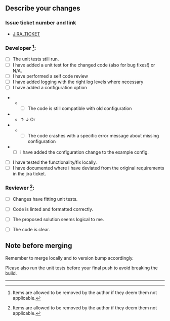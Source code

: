 ## Describe your changes


###  Issue ticket number and link
- [JIRA_TICKET](https://jira.pti.nl/browse/JIRA_TICKET)

### Developer [^1]: 

* [ ] The unit tests still run.
* [ ] I have added a unit test for the changed code (also for bug fixes!) or N/A.
* [ ] I have performed a self code review
* [ ] I have added logging with the right log levels where necessary
* [ ] I have added a configuration option
* * * [ ] The code is still compatible with old configuration 
* *  ↑ ↓ Or
* * * [ ] The code crashes with a specific error message about missing configuration
* * [ ] i have added the configuration change to the example config.
* [ ] I have tested the functionality/fix locally.
* [ ] I have documented where i have deviated from the original requirements in the jira ticket.

### Reviewer [^1]:

* [ ] Changes have fitting unit tests.
* [ ] Code is linted and formatted correctly.
* [ ] The proposed solution seems logical to me.
* [ ] The code is clear.


## Note before merging
Remember to merge locally and to version bump accordingly. 

Please also run the unit tests before your final push to avoid breaking the build.

----
[^1]: Items are allowed to be removed by the author if they deem them not applicable.
